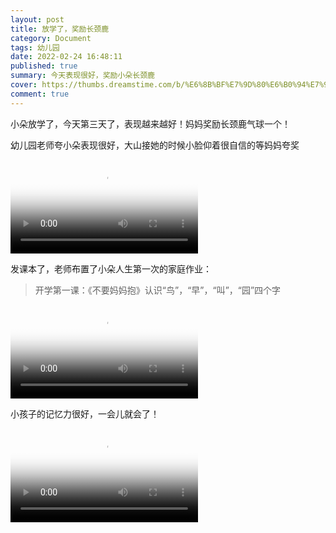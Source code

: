 ```yaml
---
layout: post
title: 放学了，奖励长颈鹿
category: Document
tags: 幼儿园
date: 2022-02-24 16:48:11
published: true
summary: 今天表现很好，奖励小朵长颈鹿
cover: https://thumbs.dreamstime.com/b/%E6%8B%BF%E7%9D%80%E6%B0%94%E7%90%83%E7%9A%84%E9%95%BF%E9%A2%88%E9%B9%BF%E8%B5%B0%E5%9C%A8%E5%BD%A9%E8%99%B9%E8%B4%BA%E5%8D%A1%E6%A8%A1%E6%9D%BF-119864799.jpg
comment: true
---
```


小朵放学了，今天第三天了，表现越来越好！妈妈奖励长颈鹿气球一个！

幼儿园老师夸小朵表现很好，大山接她的时候小脸仰着很自信的等妈妈夸奖

<video data-v-1cd84dd5="" poster="//ci.xiaohongshu.com/d20eb015-4eef-d118-069e-b130c12e3414?imageView2/2/w/1080/format/jpg" src="http://v.xiaohongshu.com/01e217475f63e58d018370037f2aefbc1e_259.mp4?sign=06a1d6e07bc835acbb4d898da7b41749&amp;t=6218fd00" controls="controls" objectfit="contain" class="videocontent"></video>

<!--
<video controls preload="auto" width="380px" src="http://v.xiaohongshu.com/01e217475f63e58d018370037f2aefbc1e_259.mp4?sign=06a1d6e07bc835acbb4d898da7b41749&t=6218fd00"></video>
-->

发课本了，老师布置了小朵人生第一次的家庭作业：

> 开学第一课：《不要妈妈抱》认识“鸟”，“早”，“叫”，“园”四个字

<video data-v-1cd84dd5="" poster="//ci.xiaohongshu.com/a1b5732b-113f-3342-78ca-ddd0c3ffde94?imageView2/2/w/1080/format/jpg" src="http://v.xiaohongshu.com/01e21758d563cd78018370037f2b33348c_259.mp4?sign=b04d93e6647d2c23d956615223564569&amp;t=6218fd00" controls="controls" objectfit="contain" class="videocontent"></video>
<!--
<video controls preload="auto" width="380px" src="http://v.xiaohongshu.com/01e21758d563cd78018370037f2b33348c_259.mp4?sign=b04d93e6647d2c23d956615223564569&t=6218fd00"></video>
-->

小孩子的记忆力很好，一会儿就会了！

<video data-v-1cd84dd5="" poster="//ci.xiaohongshu.com/454fd782-baa9-8ddb-f605-cda5092ed0b7?imageView2/2/w/1080/format/jpg" src="http://v.xiaohongshu.com/01e2176aae63eaac018370037f2b78f137_259.mp4?sign=a76cbc2440d2ed984e98ab4c88f7098f&amp;t=6218fd00" controls="controls" objectfit="contain" class="videocontent"></video>
<!--
<video controls preload="auto" width="380px" src="http://v.xiaohongshu.com/01e2176aae63eaac018370037f2b78f137_259.mp4?sign=a76cbc2440d2ed984e98ab4c88f7098f&t=6218fd00"></video>
-->

